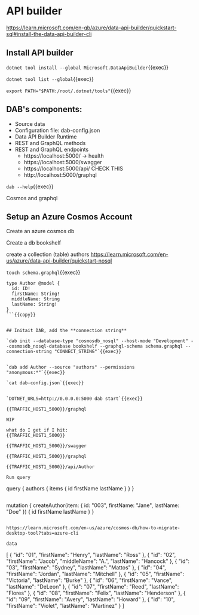 # API builder


https://learn.microsoft.com/en-gb/azure/data-api-builder/quickstart-sql#install-the-data-api-builder-cli

## Install API builder

`dotnet tool install --global Microsoft.DataApiBuilder`{{exec}}

`dotnet tool list --global`{{exec}}

`export PATH="$PATH:/root/.dotnet/tools"`{{exec}}




## DAB's components:

- Source data
- Configuration file: dab-config.json
- Data API Builder Runtime
- REST and GraphQL methods
- REST and GraphQL endpoints
  - https://localhost:5000/ -> health
  - https://localhost:5000/swagger
  - https://localhost:5000/api/<name>   CHECK THIS
  - http://localhost:5000/graphql

`dab --help`{{exec}}




Cosmos and graphql

## Setup an Azure Cosmos Account

Create an azure cosmos db

Create a db bookshelf

create a collection (table) authors
https://learn.microsoft.com/en-us/azure/data-api-builder/quickstart-nosql


`touch schema.graphql`{{exec}}

```
type Author @model {
  id: ID!
  firstName: String!
  middleName: String
  lastName: String!
}
```{{copy}}


## Initait DAB, add the **connection string**

`dab init --database-type "cosmosdb_nosql" --host-mode "Development" --cosmosdb_nosql-database bookshelf --graphql-schema schema.graphql --connection-string "CONNECT_STRING"`{{exec}}


`dab add Author --source "authors" --permissions "anonymous:*"`{{exec}}

`cat dab-config.json`{{exec}}


`DOTNET_URLS=http://0.0.0.0:5000 dab start`{{exec}}

{{TRAFFIC_HOST1_5000}}/graphql

WIP

what do I get if I hit:
{{TRAFFIC_HOST1_5000}}

{{TRAFFIC_HOST1_5000}}/swagger

{{TRAFFIC_HOST1_5000}}/graphql

{{TRAFFIC_HOST1_5000}}/api/Author

Run query

```
query {
  authors {
    items {
      id
      firstName
      lastName
    }
  }
}
```

```
mutation {
  createAuthor(item: {
    id: "003",
    firstName: "Jane",
    lastName: "Doe"
  }) {
    id
    firstName
    lastName
  }
}
```

https://learn.microsoft.com/en-us/azure/cosmos-db/how-to-migrate-desktop-tool?tabs=azure-cli

data
```
[
  {
    "id": "01",
    "firstName": "Henry",
    "lastName": "Ross"
  },
  {
    "id": "02",
    "firstName": "Jacob",
    "middleName": "A.",
    "lastName": "Hancock"
  },
  {
    "id": "03",
    "firstName": "Sydney",
    "lastName": "Mattos"
  },
  {
    "id": "04",
    "firstName": "Jordan",
    "lastName": "Mitchell"
  },
  {
    "id": "05",
    "firstName": "Victoria",
    "lastName": "Burke"
  },
  {
    "id": "06",
    "firstName": "Vance",
    "lastName": "DeLeon"
  },
  {
    "id": "07",
    "firstName": "Reed",
    "lastName": "Flores"
  },
  {
    "id": "08",
    "firstName": "Felix",
    "lastName": "Henderson"
  },
  {
    "id": "09",
    "firstName": "Avery",
    "lastName": "Howard"
  },
  {
    "id": "10",
    "firstName": "Violet",
    "lastName": "Martinez"
  }
]
```
